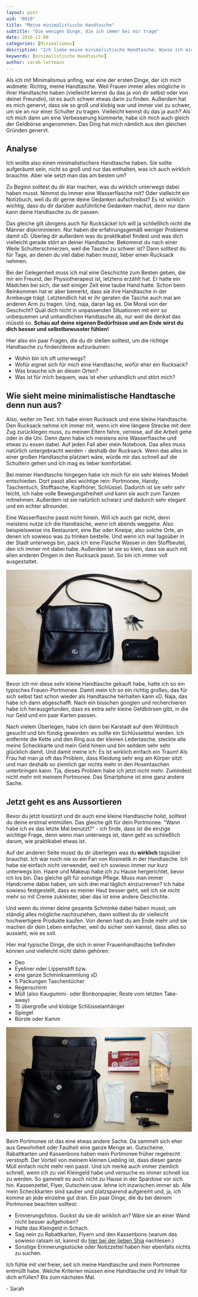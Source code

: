 ```yaml
---
layout: post
uid: "0010"
title: "Meine minimalistische Handtasche"
subtitle: "Die wenigen Dinge, die ich immer bei mir trage"
date: 2016-11-08
categories: [Minimalismus]
description: "Ich liebe meine minimalistische Handtasche. Wieso ich mich dafür entschieden habe und welche Vorteile das hat, erzähl ich dir in diesem Beitrag."
keywords: [minimalistische Handtasche]
author: sarah-lettmann
---
```

Als ich mit Minimalismus anfing, war eine der ersten Dinge, der ich mich widmete: Richtig, meine Handtasche. Weil Frauen immer alles mögliche in ihrer Handtasche haben (vielleicht kennst du das ja von dir selbst oder von deiner Freundin), ist es auch schwer etwas darin zu finden. Außerdem hat es mich genervt, dass sie so groß und klobig war und immer viel zu schwer, um sie an nur einer Schulter zu tragen. Vielleicht kennst du das ja auch? Als ich mich dann um eine Verbesserung kümmerte, habe ich mich auch gleich der Geldbörse angenommen. Das Ding hat mich nämlich aus den gleichen Gründen genervt.

## Analyse
Ich wollte also einen minimalistischere Handtasche haben. Sie sollte aufgeräumt sein, nicht so groß und nur das enthalten, was ich auch wirklich brauchte. Aber wie setzt man das am besten um?

Zu Beginn solltest du dir klar machen, was du wirklich unterwegs dabei haben musst. Nimmst du immer eine Wasserflasche mit? Oder vielleicht ein Notizbuch, weil du dir gerne deine Gedanken aufschreibst? Es ist wirklich wichtig, dass du dir darüber ausführliche Gedanken machst, denn nur dann kann deine Handtasche zu dir passen.

Das gleiche gilt übrigens auch für Rucksäcke! Ich will ja schließlich nicht die Männer diskriminieren. Nur haben die erfahrungsgemäß weniger Probleme damit xD. Überleg dir außerdem was du praktikabel findest und was dich vielleicht gerade stört an deiner Handtasche. Bekommst du nach einer Weile Schulterschmerzen, weil die Tasche zu schwer ist? Dann solltest du für Tage, an denen du viel dabei haben musst, lieber einen Rucksack nehmen.

Bei der Gelegenheit muss ich mal eine Geschichte zum Besten geben, die mir ein Freund, der Physiotherapeut ist, letztens erzählt hat. Er hatte ein Mädchen bei sich, die seit einiger Zeit eine taube Hand hatte. Schon beim Reinkommen hat er aber bemerkt, dass sie ihre Handtasche in der Armbeuge trägt. Letztendlich hat er ihr geraten die Tasche auch mal am anderen Arm zu tragen. Und, naja, daran lag es. Die Moral von der Geschicht? Quäl dich nicht in unpassenden Situationen mit einr so unbequemen und unhandlichen Handtasche ab, nur weil die denkst das müsste so. **Schau auf deine eigenen Bedürfnisse und am Ende wirst du dich besser und selbstbewusster fühlen!**

Hier also ein paar Fragen, die du dir stellen solltest, um die richtige Handtasche zu finden/deine aufzuräumen:
  * Wohin bin ich oft unterwegs?
  * Wofür eignet sich für mich eine Handtasche, wofür eher ein Rucksack?
  * Was brauche ich an diesen Orten?
  * Was ist für mich bequem, was ist eher unhandlich und stört mich?

## Wie sieht meine minimalistische Handtasche denn nun aus?
Also, weiter im Text. Ich habe einen Rucksack und eine kleine Handtasche. Den Rucksack nehme ich immer mit, wenn ich eine längere Strecke mit dem Zug zurücklegen muss, zu meinen Eltern fahre, verreise, auf die Arbeit gehe oder in die Uni. Denn dann habe ich meistens eine Wasserflasche und etwas zu essen dabei. Auf jeden Fall aber mein Notebook. Das alles muss natürlich untergebracht werden - deshalb der Rucksack. Wenn das alles in einer großen Handtasche platziert wäre, würde mir das schnell auf die Schultern gehen und ich mag es lieber komfortabel.

Bei meiner Handtasche hingegen habe ich mich für ein sehr kleines Modell entschieden. Dort passt alles wichtige rein: Portmonee, Handy, Taschentuch, Stofftasche, Kopfhörer, Schlüssel. Dadurch ist sie sehr sehr leicht, ich habe volle Bewegungsfreiheit und kann sie auch zum Tanzen mitnehmen. Außerdem ist sie natürlich schwarz und dadurch sehr elegant und ein echter allrounder.

Eine Wasserflasche passt nicht hinein. Will ich auch gar nicht, denn meistens nutze ich die Handtasche, wenn ich abends weggehe. Also beispielsweise ins Restaurant, eine Bar oder Kneipe, also solche Orte, an denen ich sowieso was zu trinken bestelle. Und wenn ich mal tagsüber in der Stadt unterwegs bin, pack ich eine Flasche Wasser in den Stoffbeutel, den ich immer mit dabei habe. Außerdem ist sie so klein, dass sie auch mit allen anderen Dingen in den Rucksack passt. So bin ich immer voll ausgestattet.

![Handtasche und Portmonee](/assets/inpost-images/2016/2016-11-08-handtasche-und-portmonee.jpg "© {{ site.title }}")

Bevor ich mir diese sehr kleine Handtasche gekauft habe, hatte ich so ein typisches Frauen-Portmonee. Damit mein ich so ein richtig großes, das für sich selbst fast schon wieder als Handtasche herhalten kann xD. Naja, das habe ich dann abgeschafft. Nach ein bisschen googlen und recherchieren habe ich herausgefunden, dass es extra sehr kleine Geldbörsen gibt, in die nur Geld und ein paar Karten passen.

Nach vielem Überlegen, habe ich dann bei Karstadt auf dem Wühltisch gesucht und bin fündig geworden: es sollte ein Schlüsseletui werden. Ich entfernte die Kette und den Ring aus der kleinen Ledertasche, steckte alle meine Scheckkarte und mein Geld hinein und bin seitdem sehr sehr glücklich damit. Und damit meine ich: Es ist wirklich einfach ein Traum! Als Frau hat man ja oft das Problem, dass Kleidung sehr eng am Körper sitzt und man deshalb so ziemlich gar nichts mehr in den Hosentaschen unterbringen kann. Tja, dieses Problem habe ich jetzt nicht mehr. Zumindest nicht mehr mit meinem Portmonee. Das Smartphone ist eine ganz andere Sache.

## Jetzt geht es ans Aussortieren
Bevor du jetzt losstürzt und dir auch eine kleine Handtasche holst, solltest du deine erstmal entmüllen. Das gleiche gilt für dein Portmonee. "Wann habe ich es das letzte Mal benutzt?" - ich finde, dass ist die einzige wichtige Frage, denn wenn man unterwegs ist, dann geht es schließlich darum, wie praktikabel etwas ist.

Auf der anderen Seite musst du dir überlegen was du **wirklich** tagsüber brauchst. Ich war noch nie so ein Fan von Kosmetik in der Handtasche. Ich habe sie einfach nicht verwendet, weil ich sowieso immer nur kurz unterwegs bin. Haare und Makeup habe ich zu Hause hergerichtet, bevor ich los bin. Das gleiche gilt für sonstige Pflege. Muss man immer Handcreme dabei haben, um sich drei mal täglich einzucremen? Ich habe sowieso festgestellt, dass es meiner Haut besser geht, seit ich sie nicht mehr so mit Creme zukleister, aber das ist eine andere Geschichte.

Und wenn du immer deine gesamte Schminke dabei haben musst, um ständig alles mögliche nachzuziehen, dann solltest du dir vielleicht hochwertigere Produkte kaufen. Von denen hast du am Ende mehr und sie machen dir dein Leben einfacher, weil du sicher sein kannst, dass alles so aussieht, wie es soll.

Hier mal typische Dinge, die sich in einer Frauenhandtasche befinden können und vielleicht nicht dahin gehören:
  * Deo
  * Eyeliner oder Lippenstift bzw.
  * eine ganze Schminksammlung xD
  * 5 Packungen Taschentücher
  * Regenschirm
  * Müll (also Kaugummi- oder Bonbonpapier, Reste vom letzten Take-away)
  * 15 übergroße und klobige Schlüsselanhänger
  * Spiegel
  * Bürste oder Kamm

![Inhalt meiner Handtasche](/assets/inpost-images/2016/2016-11-08-inhalt-meiner-handtasche.jpg "© {{ site.title }}")

Beim Portmonee ist das eine etwas andere Sache. Da sammelt sich eher aus Gewohnheit oder Faulheit eine ganze Menge an. Gutscheine, Rabattkarten und Kassenbons haben mein Portmonee früher regelrecht verstopft. Der Vorteil von meinem kleinen Liebling ist, dass dieser ganze Müll einfach nicht mehr rein passt. Und ich merke auch immer ziemlich schnell, wenn ich zu viel Kleingeld habe und versuche es immer schnell los zu werden. So gammelt es auch nicht zu Hause in der Spardose vor sich hin. Kassenzettel, Flyer, Gutschein usw. lehne ich inzwischen immer ab. Alle mein Scheckkarten sind sauber und platzsparend aufgereiht und, ja, ich komme an jede einzelne gut dran. Ein paar Dinge, die du bei deinem Portmonee beachten solltest:
  * Erinnerungsfotos. Guckst du sie dir wirklich an? Wäre sie an einer Wand nicht besser aufgehoben?
  * Halte das Kleingeld in Schach.
  * Sag nein zu Rabattkarten, Flyern und den Kassenbons (warum das sowieso ratsam ist, kannst du [hier bei der lieben Shia](http://wastelandrebel.com/de/warum-kassenzettel-in-den-restmuell-gehoeren/) nachlesen.)
  * Sonstige Erinnerungsstücke oder Notizzettel haben hier ebenfalls nichts zu suchen.

Ich fühle mit viel freier, seit ich meine Handtasche und mein Portmonee entmüllt habe. Welche Kriterien müssen eine Handtasche und ihr Inhalt für dich erfüllen? Bis zum nächsten Mal.

\- Sarah
